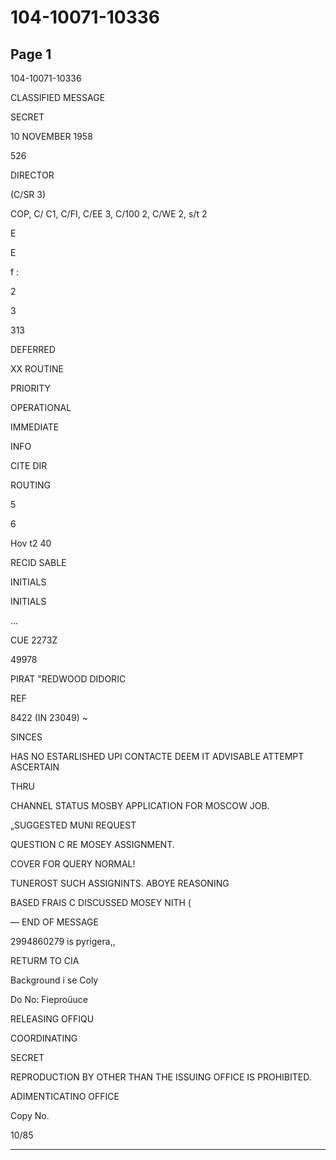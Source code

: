 # 104-10071-10336

## Page 1

104-10071-10336

CLASSIFIED MESSAGE

SECRET

10 NOVEMBER 1958

526

DIRECTOR

(C/SR 3)

COP, C/ C1, C/FI, C/EE 3, C/100 2, C/WE 2, s/t 2

E

E

f :

2

3

313

DEFERRED

XX ROUTINE

PRIORITY

OPERATIONAL

IMMEDIATE

INFO

CITE DIR

ROUTING

5

6

Hov t2 40

RECID SABLE

INITIALS

INITIALS

...

CUE 2273Z

49978

PIRAT "REDWOOD DIDORIC

REF

8422 (IN 23049) ~

SINCES

HAS NO ESTARLISHED UPI CONTACTE DEEM IT ADVISABLE ATTEMPT ASCERTAIN

THRU

CHANNEL STATUS MOSBY APPLICATION FOR MOSCOW JOB.

„SUGGESTED MUNI REQUEST

QUESTION C RE MOSEY ASSIGNMENT.

COVER FOR QUERY NORMAL!

TUNEROST SUCH ASSIGNINTS. ABOYE REASONING

BASED FRAIS C DISCUSSED MOSEY NITH (

— END OF MESSAGE

2994860279 is pyrigera,,

RETURM TO CIA

Background i se Coly

Do No: Fieproüuce

RELEASING OFFIQU

COORDINATING

SECRET

REPRODUCTION BY OTHER THAN THE ISSUING OFFICE IS PROHIBITED.

ADIMENTICATINO OFFICE

Copy No.

10/85

---

